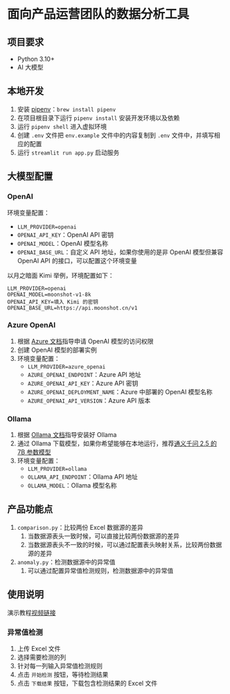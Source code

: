 # 面向产品运营团队的数据分析工具
## 项目要求
- Python 3.10+
- AI 大模型

## 本地开发
1. 安装 [pipenv](https://pipenv.pypa.io/en/latest/)：`brew install pipenv`
2. 在项目根目录下运行 `pipenv install` 安装开发环境以及依赖
3. 运行 `pipenv shell` 进入虚拟环境
4. 创建 `.env` 文件把 `env.example` 文件中的内容复制到 `.env` 文件中，并填写相应的配置
5. 运行 `streamlit run app.py` 启动服务

## 大模型配置
### OpenAI
环境变量配置：
* `LLM_PROVIDER=openai`
* `OPENAI_API_KEY`：OpenAI API 密钥
* `OPENAI_MODEL`：OpenAI 模型名称
* `OPENAI_BASE_URL`：自定义 API 地址，如果你使用的是非 OpenAI 模型但兼容 OpenAI API 的接口，可以配置这个环境变量

以月之暗面 Kimi 举例，环境配置如下：
```
LLM_PROVIDER=openai
OPENAI_MODEL=moonshot-v1-8k
OPENAI_API_KEY=填入 Kimi 的密钥
OPENAI_BASE_URL=https://api.moonshot.cn/v1
```


### Azure OpenAI
1. 根据 [Azure 文档](https://learn.microsoft.com/en-us/azure/ai-services/openai/overview)指导申请 OpenAI 模型的访问权限
2. 创建 OpenAI 模型的部署实例
3. 环境变量配置：
   * `LLM_PROVIDER=azure_openai`
   * `AZURE_OPENAI_ENDPOINT`：Azure API 地址
   * `AZURE_OPENAI_API_KEY`：Azure API 密钥
   * `AZURE_OPENAI_DEPLOYMENT_NAME`：Azure 中部署的 OpenAI 模型名称
   * `AZURE_OPENAI_API_VERSION`：Azure API 版本

### Ollama
1. 根据 [Ollama 文档](https://github.com/ollama/ollama)指导安装好 Ollama 
2. 通过 Ollama 下载模型，如果你希望能够在本地运行，推荐[通义千问 2.5 的 7B 参数模型](https://ollama.com/library/qwen2.5)
3. 环境变量配置：
   * `LLM_PROVIDER=ollama`
   * `OLLAMA_API_ENDPOINT`：Ollama API 地址
   * `OLLAMA_MODEL`：Ollama 模型名称

## 产品功能点
1. `comparison.py`：比较两份 Excel 数据源的差异
   1. 当数据源表头一致时候，可以直接比较两份数据源的差异
   2. 当数据源表头不一致的时候，可以通过配置表头映射关系，比较两份数据源的差异
2. `anomaly.py`：检测数据源中的异常值
   1. 可以通过配置异常值检测规则，检测数据源中的异常值


## 使用说明
演示教程[视频链接](https://caqw5i9s19z.feishu.cn/wiki/X7B8w3ogSiN58ikGbwcchz8LnTc?from=from_copylink)
### 异常值检测
1. 上传 Excel 文件
2. 选择需要检测的列
3. 针对每一列输入异常值检测规则
4. 点击 `开始检测` 按钮，等待检测结果
5. 点击 `下载结果` 按钮，下载包含检测结果的 Excel 文件
